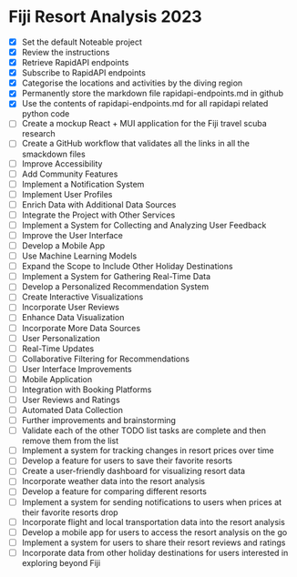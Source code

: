 
# Fiji Resort Analysis 2023
- [x] Set the default Noteable project
- [x] Review the instructions
- [x] Retrieve RapidAPI endpoints
- [x] Subscribe to RapidAPI endpoints
- [x] Categorise the locations and activities by the diving region
- [x] Permanently store the markdown file rapidapi-endpoints.md in github
- [x] Use the contents of rapidapi-endpoints.md for all rapidapi related python code
- [ ] Create a mockup React + MUI application for the Fiji travel scuba research
- [ ] Create a GitHub workflow that validates all the links in all the smackdown files
- [ ] Improve Accessibility
- [ ] Add Community Features
- [ ] Implement a Notification System
- [ ] Implement User Profiles
- [ ] Enrich Data with Additional Data Sources
- [ ] Integrate the Project with Other Services
- [ ] Implement a System for Collecting and Analyzing User Feedback
- [ ] Improve the User Interface
- [ ] Develop a Mobile App
- [ ] Use Machine Learning Models
- [ ] Expand the Scope to Include Other Holiday Destinations
- [ ] Implement a System for Gathering Real-Time Data
- [ ] Develop a Personalized Recommendation System
- [ ] Create Interactive Visualizations
- [ ] Incorporate User Reviews
- [ ] Enhance Data Visualization
- [ ] Incorporate More Data Sources
- [ ] User Personalization
- [ ] Real-Time Updates
- [ ] Collaborative Filtering for Recommendations
- [ ] User Interface Improvements
- [ ] Mobile Application
- [ ] Integration with Booking Platforms
- [ ] User Reviews and Ratings
- [ ] Automated Data Collection
- [ ] Further improvements and brainstorming
- [ ] Validate each of the other TODO list tasks are complete and then remove them from the list
- [ ] Implement a system for tracking changes in resort prices over time
- [ ] Develop a feature for users to save their favorite resorts
- [ ] Create a user-friendly dashboard for visualizing resort data
- [ ] Incorporate weather data into the resort analysis
- [ ] Develop a feature for comparing different resorts
- [ ] Implement a system for sending notifications to users when prices at their favorite resorts drop
- [ ] Incorporate flight and local transportation data into the resort analysis
- [ ] Develop a mobile app for users to access the resort analysis on the go
- [ ] Implement a system for users to share their resort reviews and ratings
- [ ] Incorporate data from other holiday destinations for users interested in exploring beyond Fiji
